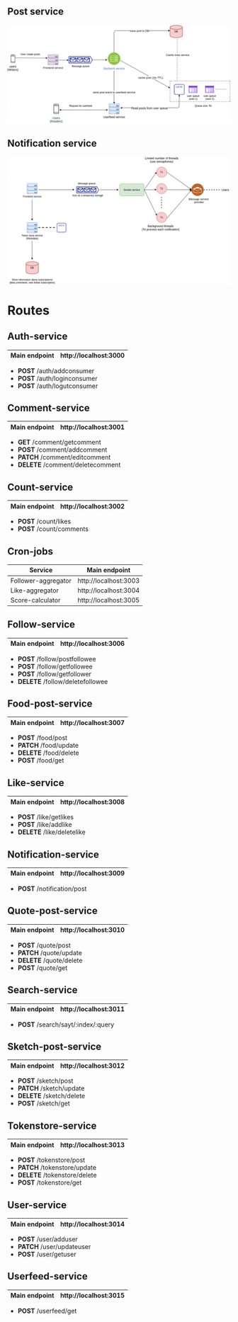 ## Post service
<img src="Untitled Diagram-Page-1.png">

##

## Notification service

<img src="Untitled Diagram-Page-2.png">

##

# Routes

## Auth-service

| Main endpoint | http://localhost:3000 |
| --------------| :--------------------:|

* <b>POST</b> /auth/addconsumer
* <b>POST</b> /auth/loginconsumer
* <b>POST</b> /auth/logutconsumer

## Comment-service 

| Main endpoint | http://localhost:3001 |
| --------------| :--------------------:|

* <b>GET</b> /comment/getcomment
* <b>POST</b> /comment/addcomment
* <b>PATCH</b> /comment/editcomment
* <b>DELETE</b> /comment/deletecomment

## Count-service

| Main endpoint | http://localhost:3002 |
| --------------| :--------------------:|

* <b>POST</b> /count/likes
* <b>POST</b> /count/comments

## Cron-jobs

| Service             |  Main endpoint         |
| --------------------| :---------------------:|
| Follower-aggregator |  http://localhost:3003 |
| Like-aggregator     |  http://localhost:3004 |
| Score-calculator    |  http://localhost:3005 |


## Follow-service

| Main endpoint | http://localhost:3006 |
| --------------| :--------------------:|

* <b>POST</b> /follow/postfollowee
* <b>POST</b> /follow/getfollowee
* <b>POST</b> /follow/getfollower
* <b>DELETE</b> /follow/deletefollowee

## Food-post-service

| Main endpoint | http://localhost:3007 |
| --------------| :--------------------:|

* <b>POST</b> /food/post
* <b>PATCH</b> /food/update
* <b>DELETE</b> /food/delete
* <b>POST</b> /food/get

## Like-service

| Main endpoint | http://localhost:3008 |
| --------------| :--------------------:|

* <b>POST</b> /like/getlikes
* <b>POST</b> /like/addlike
* <b>DELETE</b> /like/deletelike

## Notification-service

| Main endpoint | http://localhost:3009 |
| --------------| :--------------------:|

* <b>POST</b> /notification/post

## Quote-post-service

| Main endpoint | http://localhost:3010 |
| --------------| :--------------------:|

* <b>POST</b> /quote/post
* <b>PATCH</b> /quote/update
* <b>DELETE</b> /quote/delete
* <b>POST</b> /quote/get

## Search-service

| Main endpoint | http://localhost:3011 |
| --------------| :--------------------:|

* <b>POST</b> /search/sayt/:index/:query

## Sketch-post-service

| Main endpoint | http://localhost:3012 |
| --------------| :--------------------:|

* <b>POST</b> /sketch/post
* <b>PATCH</b> /sketch/update
* <b>DELETE</b> /sketch/delete
* <b>POST</b> /sketch/get

## Tokenstore-service

| Main endpoint | http://localhost:3013 |
| --------------| :--------------------:|

* <b>POST</b> /tokenstore/post
* <b>PATCH</b> /tokenstore/update
* <b>DELETE</b> /tokenstore/delete
* <b>POST</b> /tokenstore/get

## User-service

| Main endpoint | http://localhost:3014 |
| --------------| :--------------------:|

* <b>POST</b> /user/adduser
* <b>PATCH</b> /user/updateuser
* <b>POST</b> /user/getuser

## Userfeed-service

| Main endpoint | http://localhost:3015 |
| --------------| :--------------------:|

* <b>POST</b> /userfeed/get


